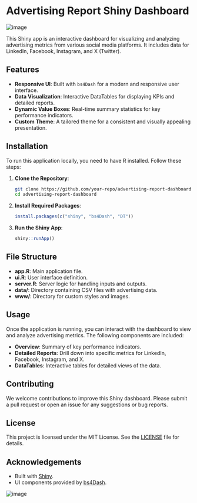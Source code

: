 # Advertising Report Shiny Dashboard

![image](https://github.com/user-attachments/assets/b7700584-1971-42e7-98f6-9e5467fb913a)

This Shiny app is an interactive dashboard for visualizing and analyzing advertising metrics from various social media platforms. It includes data for LinkedIn, Facebook, Instagram, and X (Twitter).

## Features

- **Responsive UI**: Built with `bs4Dash` for a modern and responsive user interface.
- **Data Visualization**: Interactive DataTables for displaying KPIs and detailed reports.
- **Dynamic Value Boxes**: Real-time summary statistics for key performance indicators.
- **Custom Theme**: A tailored theme for a consistent and visually appealing presentation.

## Installation

To run this application locally, you need to have R installed. Follow these steps:

1. **Clone the Repository**:
    ```sh
    git clone https://github.com/your-repo/advertising-report-dashboard.git
    cd advertising-report-dashboard
    ```

2. **Install Required Packages**:
    ```R
    install.packages(c("shiny", "bs4Dash", "DT"))
    ```

3. **Run the Shiny App**:
    ```R
    shiny::runApp()
    ```

## File Structure

- **app.R**: Main application file.
- **ui.R**: User interface definition.
- **server.R**: Server logic for handling inputs and outputs.
- **data/**: Directory containing CSV files with advertising data.
- **www/**: Directory for custom styles and images.

## Usage

Once the application is running, you can interact with the dashboard to view and analyze advertising metrics. The following components are included:

- **Overview**: Summary of key performance indicators.
- **Detailed Reports**: Drill down into specific metrics for LinkedIn, Facebook, Instagram, and X.
- **DataTables**: Interactive tables for detailed views of the data.

## Contributing

We welcome contributions to improve this Shiny dashboard. Please submit a pull request or open an issue for any suggestions or bug reports.

## License

This project is licensed under the MIT License. See the [LICENSE](LICENSE) file for details.

## Acknowledgements

- Built with [Shiny](https://shiny.rstudio.com/).
- UI components provided by [bs4Dash](https://rinterface.github.io/bs4Dash/).

![image](https://github.com/user-attachments/assets/e2e466eb-44a5-47e2-8995-b36fc4ff1573)

